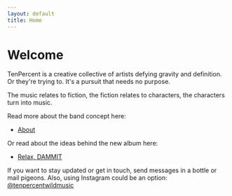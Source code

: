 ```yaml
---
layout: default
title: Home
---
```


# Welcome

TenPercent is a creative collective of artists defying gravity and definition. Or they're trying to. It's a pursuit that needs no purpose.

The music relates to fiction, the fiction relates to characters, the characters turn into music.



Read more about the band concept here:
- [About](/about.html)

Or read about the ideas behind the new album here:
- [Relax, DAMMIT](/relaxdammit.html)


If you want to stay updated or get in touch, send messages in a bottle or mail pigeons. Also, using Instagram could be an option: [@tenpercentwildmusic](https://www.instagram.com/tenpercentwildmusic/)



